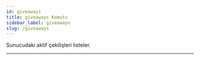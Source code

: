 ```yaml
---
id: giveaways
title: giveaways Komutu
sidebar_label: giveaways
slug: /giveaways
---
```

Sunucudaki aktif çekilişleri listeler.

---